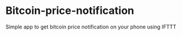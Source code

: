 # Bitcoin-price-notification
Simple app to get bitcoin price notification on your phone using IFTTT
